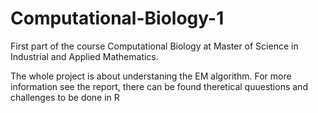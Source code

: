 # Computational-Biology-1

First part of the course Computational Biology at Master of Science in Industrial and Applied Mathematics. 

The whole project is about understaning the EM algorithm. For more information see the report, there can be found theretical quuestions and challenges to be done in R
